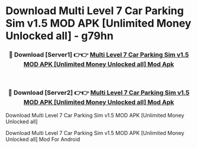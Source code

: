 # Download Multi Level 7 Car Parking Sim v1.5 MOD APK [Unlimited Money Unlocked all] - g79hn


<div align="center">
<h3>🔴 Download [Server1] 👉👉 <a href="https://apk-comot.site?title=Multi_Level_7_Car_Parking_Sim_v1.5_MOD_APK_[Unlimited_Money_Unlocked_all]">Multi Level 7 Car Parking Sim v1.5 MOD APK [Unlimited Money Unlocked all] Mod Apk</a></h3><br>
<h3>🔴 Download [Server2] 👉👉 <a href="https://apk-comot.site?title=Multi_Level_7_Car_Parking_Sim_v1.5_MOD_APK_[Unlimited_Money_Unlocked_all]">Multi Level 7 Car Parking Sim v1.5 MOD APK [Unlimited Money Unlocked all] Mod Apk</a></h3>
</div>



Download Multi Level 7 Car Parking Sim v1.5 MOD APK [Unlimited Money Unlocked all] 

Download Multi Level 7 Car Parking Sim v1.5 MOD APK [Unlimited Money Unlocked all] Mod For Android